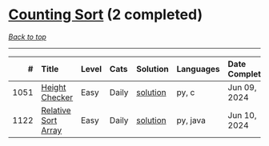 # [Counting Sort](<https://leetcode.com/tag/Counting-Sort/>) (2 completed)

*[Back to top](<../../README.md>)*

------

|    # | Title                                                                      | Level   | Cats   | Solution                                       | Languages   | Date Complete   |
|-----:|:---------------------------------------------------------------------------|:--------|:-------|:-----------------------------------------------|:------------|:----------------|
| 1051 | [Height Checker](<https://leetcode.com/problems/height-checker>)           | Easy    | Daily  | [solution](<../_1051. Height Checker.md>)      | py, c       | Jun 09, 2024    |
| 1122 | [Relative Sort Array](<https://leetcode.com/problems/relative-sort-array>) | Easy    | Daily  | [solution](<../_1122. Relative Sort Array.md>) | py, java    | Jun 10, 2024    |